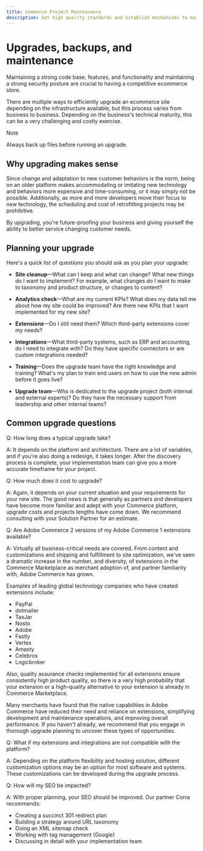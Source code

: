 ```yaml
---
title: Commerce Project Maintenance
description: Set high quality standards and establish mechanisms to maintain those standards over time.
---
```


# Upgrades, backups, and maintenance

Maintaining a strong code base, features, and functionality and maintaining a strong security posture are crucial to having a competitive ecommerce store.

There are multiple ways to efficiently upgrade an ecommerce site depending on the infrastructure available, but this process varies from business to business. Depending on the business's technical maturity, this can be a very challenging and costly exercise.

>[!NOTE]
>
>Always back up files before running an upgrade.

## Why upgrading makes sense

Since change and adaptation to new customer behaviors is the norm, being on an older platform makes accommodating or imitating new technology and behaviors more expensive and time-consuming, or it may simply not be possible. Additionally, as more and more developers move their focus to new technology, the scheduling and cost of retrofitting projects may be prohibitive.

By upgrading, you're future-proofing your business and giving yourself the ability to better service changing customer needs.

## Planning your upgrade

Here's a quick list of questions you should ask as you plan your upgrade:

- **Site cleanup**—What can I keep and what can change? What new things do I want to implement? For example, what changes do I want to make to taxonomy and product structure, or changes to content?

- **Analytics check**—What are my current KPIs? What does my data tell me about how my site could be improved? Are there new KPIs that I want implemented for my new site?

- **Extensions**—Do I still need them? Which third-party extensions cover my needs?

- **Integrations**—What third-party systems, such as ERP and accounting, do I need to integrate with? Do they have specific connectors or are custom integrations needed?

- **Training**—Does the upgrade team have the right knowledge and training? What's
my plan to train end users on how to use the new admin before it goes live?

- **Upgrade team**—Who is dedicated to the upgrade project (both internal and external experts)? Do they have the necessary support from leadership and other internal teams?

## Common upgrade questions

Q: How long does a typical upgrade take?

A: It depends on the platform and architecture. There are a lot of variables, and if you're also doing a redesign, it takes longer. After the discovery process is complete, your implementation team can give you a more accurate timeframe for your project.


Q: How much does it cost to upgrade?

A: Again, it depends on your current situation and your requirements for your new site. The good news is that generally as partners and developers have become more familiar and adept with your Commerce platform, upgrade costs and projects lengths have come down. We recommend consulting with your Solution Partner for an estimate.

Q: Are Adobe Commerce 2 versions of my Adobe Commerce 1 extensions available? 

A: Virtually all business-critical needs are covered. From content and customizations and shipping and fulfillment to site optimization, we've seen a dramatic increase in the number, and diversity, of extensions in the Commerce Marketplace as merchant adoption of, and partner familiarity with, Adobe Commerce has grown. 

Examples of leading global technology companies who have created extensions include:

- PayPal
- dotmailer
- TaxJar
- Nosto
- Adobe
- Fastly
- Vertex
- Amasty
- Celebros
- Logicbroker

Also, quality assurance checks implemented for all extensions ensure consistently high product quality, so there is a very high probability that your extension or a high-quality alternative to your extension is already in Commerce Marketplace.

Many merchants have found that the native capabilities in Adobe Commerce have reduced their need and reliance on extensions, simplifying development and maintenance operations, and improving overall performance. If you haven't already, we recommend that you engage in thorough upgrade planning to uncover these types of opportunities.

Q: What if my extensions and integrations are not compatible with the platform? 

A: Depending on the platform flexibility and hosting solution, different customization options may be an option for most software and systems. These customizations can be developed during the upgrade process.


Q: How will my SEO be impacted?

A: With proper planning, your SEO should be improved. Our partner Corra recommends:

- Creating a succinct 301 redirect plan
- Building a strategy around URL taxonomy
- Doing an XML sitemap check
- Working with tag management (Google)
- Discussing in detail with your implementation team
